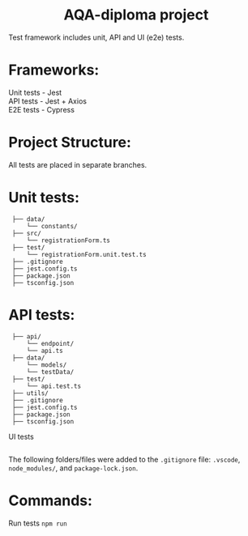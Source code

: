 <h1 align="center">AQA-diploma project</h1>
Test framework includes unit, API and UI (e2e) tests.

# Frameworks:
Unit tests - Jest<br>
API tests - Jest + Axios<br>
E2E tests - Cypress<br>

# Project Structure:
All tests are placed in separate branches.<br>

# Unit tests:

```
 ├── data/                                                          
     └── constants/         
 ├── src/                  
     └── registrationForm.ts                                              
 ├── test/                                                          
     └── registrationForm.unit.test.ts
 ├── .gitignore
 ├── jest.config.ts
 ├── package.json
 ├── tsconfig.json
```
# API tests:

```
 ├── api/                                    
     └── endpoint/                             
     └── api.ts
 ├── data/                  
     └── models/                                               
     └── testData/
 ├── test/                  
     └── api.test.ts
 ├── utils/
 ├── .gitignore
 ├── jest.config.ts
 ├── package.json
 ├── tsconfig.json                  
```
UI tests 
```
```
The following folders/files were added to the `.gitignore` file: `.vscode`, `node_modules/`, and `package-lock.json`.<br>

# Commands:
Run tests `npm run`
